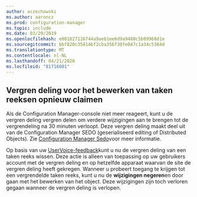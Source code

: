 ```yaml
---
author: aczechowski
ms.author: aaroncz
ms.prod: configuration-manager
ms.topic: include
ms.date: 03/29/2019
ms.openlocfilehash: e081827116744a9aeb1ee6d9a9488c5b09968d1e
ms.sourcegitcommit: bbf820c35414bf2cba356f30fe047c1a34c5384d
ms.translationtype: MT
ms.contentlocale: nl-NL
ms.lasthandoff: 04/21/2020
ms.locfileid: "81716801"
---
```

## <a name="reclaim-lock-for-editing-task-sequences"></a><a name="bkmk_sedo"></a>Vergren deling voor het bewerken van taken reeksen opnieuw claimen
<!--3699337-->

Als de Configuration Manager-console niet meer reageert, kunt u de vergren deling vergren delen om verdere wijzigingen aan te brengen tot de vergrendeling na 30 minuten verloopt. Deze vergren deling maakt deel uit van de Configuration Manager SEDO (geserialiseerd editing of Distributed Objects). Zie [Configuration Manager Sedo](../../../../../develop/core/understand/sedo.md)voor meer informatie.

Op basis van uw [UserVoice-feedback](https://configurationmanager.uservoice.com/forums/300492-ideas/suggestions/15825373-when-a-console-crashes-and-you-are-editing-a-task)kunt u nu de vergren deling van een taken reeks wissen. Deze actie is alleen van toepassing op uw gebruikers account met de vergren deling en op hetzelfde apparaat waarvan de site de vergren deling heeft gekregen. Wanneer u probeert toegang te krijgen tot een vergrendelde taken reeks, kunt u nu de **wijzigingen negeren**en door gaan met het bewerken van het object. Deze wijzigingen zijn toch verloren gegaan wanneer de vergren deling is verlopen.

